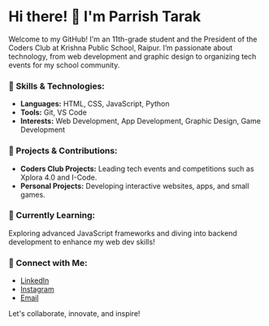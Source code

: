 # Hi there! 👋 I'm Parrish Tarak

Welcome to my GitHub! I'm an 11th-grade student and the President of the Coders Club at Krishna Public School, Raipur. I’m passionate about technology, from web development and graphic design to organizing tech events for my school community.

### 🔧 Skills & Technologies:
- **Languages:** HTML, CSS, JavaScript, Python
- **Tools:** Git, VS Code
- **Interests:** Web Development, App Development, Graphic Design, Game Development

### 🌟 Projects & Contributions:
- **Coders Club Projects:** Leading tech events and competitions such as Xplora 4.0 and I-Code.
- **Personal Projects:** Developing interactive websites, apps, and small games.

### 🌱 Currently Learning:
Exploring advanced JavaScript frameworks and diving into backend development to enhance my web dev skills!

### 🤝 Connect with Me:
- [LinkedIn](#)  
- [Instagram](#)  
- [Email](coder.parrish@gmail.com)

Let's collaborate, innovate, and inspire!
